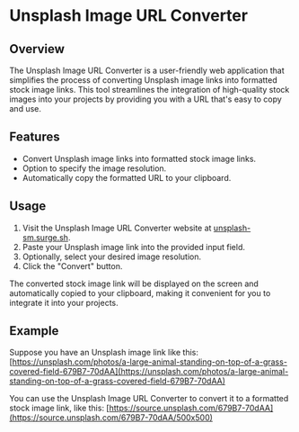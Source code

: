 # Unsplash Image URL Converter

## Overview

The Unsplash Image URL Converter is a user-friendly web application that simplifies the process of converting Unsplash image links into formatted stock image links. This tool streamlines the integration of high-quality stock images into your projects by providing you with a URL that's easy to copy and use.

## Features

- Convert Unsplash image links into formatted stock image links.
- Option to specify the image resolution.
- Automatically copy the formatted URL to your clipboard.

## Usage

1. Visit the Unsplash Image URL Converter website at [unsplash-sm.surge.sh](https://unsplash-sm.surge.sh).
2. Paste your Unsplash image link into the provided input field.
3. Optionally, select your desired image resolution.
4. Click the "Convert" button.

The converted stock image link will be displayed on the screen and automatically copied to your clipboard, making it convenient for you to integrate it into your projects.

## Example

Suppose you have an Unsplash image link like this: [https://unsplash.com/photos/a-large-animal-standing-on-top-of-a-grass-covered-field-679B7-70dAA](https://unsplash.com/photos/a-large-animal-standing-on-top-of-a-grass-covered-field-679B7-70dAA)

You can use the Unsplash Image URL Converter to convert it to a formatted stock image link, like this: [https://source.unsplash.com/679B7-70dAA](https://source.unsplash.com/679B7-70dAA/500x500)
